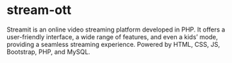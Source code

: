 ﻿# stream-ott
Streamit is an online video streaming platform developed in PHP. It offers a user-friendly interface, a wide range of features, and even a kids’ mode, providing a seamless streaming experience. Powered by HTML, CSS, JS, Bootstrap, PHP, and MySQL.
